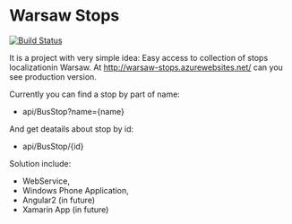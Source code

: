 # Warsaw Stops

[![Build Status](https://travis-ci.org/sebcza/warsaw-stops.svg?branch=master)](https://travis-ci.org/sebcza/warsaw-stops)

It is a project with very simple idea: Easy access to collection of stops localizationin Warsaw. At http://warsaw-stops.azurewebsites.net/ can you see production version.  

Currently you can find a stop by part of name:  
 - api/BusStop?name={name}  
 
And get deatails about stop by id:  
 - api/BusStop/{id}

Solution include:  
 - WebService,  
 - Windows Phone Application,  
 - Angular2 (in future) 
 - Xamarin App (in future)
